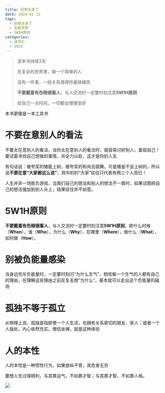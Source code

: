 ```yaml
---
title: 别想太多了
date: 2024-01-12
tags:
  - 别想太多了
  - 名取芳彦
  - 5W1H原则
categories:
  - 读书汇
  - 2024
---
```


>读本书持续3天
>
>在复杂的世界里，做一个简单的人
>
>没有一件事，一段关系值得你遍体鳞伤
>
>**不要戴着有色眼镜看人**，与人交流时一定要时刻注意**5W1H原则**
>
>给自己一点时间，一切都会慢慢变好

本书更像是一本工具书

# 不要在意别人的看法

不要太在意别人的看法，当你太在意别人的看法时，就容易讨好别人，委屈自己！要试着寻找自己想做的事情，并全力以赴，这才是你的人生

有句话说：被夸奖的猪能上树，被夸奖的和尚会跳舞。可是猪是不会上树的，所以说**不要在意“大家都这么说”**，其中的的“大家”往往只代表有两三个人而已！

人生并非一场胜负游戏，当我们自己的想法和别人的想法不一致时，如果试图把自己的想法强加到别人头上，结果往往并不如意。

# 5W1H原则

**不要戴着有色眼镜看人**，与人交流时一定要时刻注意**5W1H原则**，即什么时候（**When**），谁（**Who**），为什么（**Why**），在哪里（**Where**），做什么（**What**），如何做（**How**）。

# 别被负能量感染

当身边充斥负能量时，一定要时刻问“为什么生气”，相信每一个生气的人都有自己的理由，在理解这些理由之前反复去想“为什么”，基本就可以走出这个负能量的磁场

# 孤独不等于孤立

从物理上说，孤独是指即使一个人生活，也拥有关系密切的朋友、家人；或者一个人独处，内心依然充实。僧侣坐禅，就是这种体验

# 人的本性

人的本性是一种惯性行为，如果放纵不管，其危害无穷

要想人生过得顺利，与其靠运气，不如靠才智；与其靠才智，不如靠人格。



![](https://cdn.jsdelivr.net/gh/hfshaobing/picx-images-hosting@master/20240112/截屏2024-01-12-上午11.33.39.3ezuelcfdmg0.webp)

